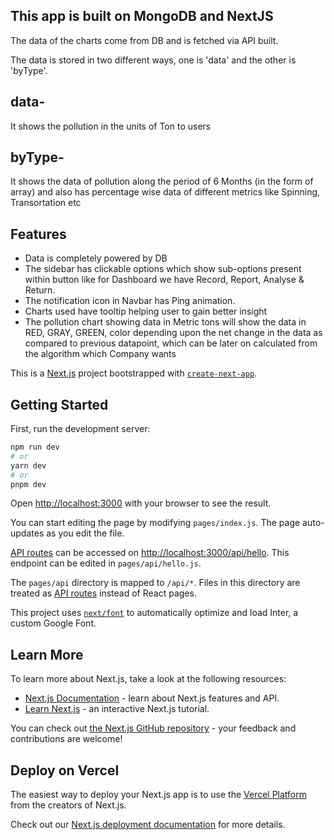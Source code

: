 ## This app is built on MongoDB and NextJS 

The data of the charts come from DB and is fetched via API built. 

The data is stored in two different ways, one is 'data' and the other is 'byType'. 

## data-
It shows the pollution in the units of Ton to users

## byType-
It shows the data of pollution along the period of 6 Months (in the form of array) and also has percentage wise data of different metrics like Spinning, Transortation etc

## Features
- Data is completely powered by DB
- The sidebar has clickable options which show sub-options present within button like for Dashboard we have Record, Report, Analyse & Return.
- The notification icon in Navbar has Ping animation.
- Charts used have tooltip helping user to gain better insight
- The pollution chart showing data in Metric tons will show the data in RED, GRAY, GREEN, color depending upon the net change in the data as compared to previous datapoint, which can be later on calculated from the algorithm which Company wants


This is a [Next.js](https://nextjs.org/) project bootstrapped with [`create-next-app`](https://github.com/vercel/next.js/tree/canary/packages/create-next-app).

## Getting Started

First, run the development server:

```bash
npm run dev
# or
yarn dev
# or
pnpm dev
```

Open [http://localhost:3000](http://localhost:3000) with your browser to see the result.

You can start editing the page by modifying `pages/index.js`. The page auto-updates as you edit the file.

[API routes](https://nextjs.org/docs/api-routes/introduction) can be accessed on [http://localhost:3000/api/hello](http://localhost:3000/api/hello). This endpoint can be edited in `pages/api/hello.js`.

The `pages/api` directory is mapped to `/api/*`. Files in this directory are treated as [API routes](https://nextjs.org/docs/api-routes/introduction) instead of React pages.

This project uses [`next/font`](https://nextjs.org/docs/basic-features/font-optimization) to automatically optimize and load Inter, a custom Google Font.

## Learn More

To learn more about Next.js, take a look at the following resources:

- [Next.js Documentation](https://nextjs.org/docs) - learn about Next.js features and API.
- [Learn Next.js](https://nextjs.org/learn) - an interactive Next.js tutorial.

You can check out [the Next.js GitHub repository](https://github.com/vercel/next.js/) - your feedback and contributions are welcome!

## Deploy on Vercel

The easiest way to deploy your Next.js app is to use the [Vercel Platform](https://vercel.com/new?utm_medium=default-template&filter=next.js&utm_source=create-next-app&utm_campaign=create-next-app-readme) from the creators of Next.js.

Check out our [Next.js deployment documentation](https://nextjs.org/docs/deployment) for more details.
